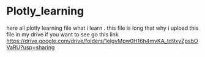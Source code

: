 # Plotly_learning
here all plotly learning file what i learn . 
this file is long that why i upload this file in my drive if you want to see go this link https://drive.google.com/drive/folders/1elgvMpw0H16h4mvKA_td9xyZpsbOVaRU?usp=sharing 
